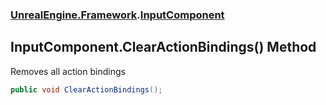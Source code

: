 ### [UnrealEngine.Framework](./UnrealEngine-Framework.md 'UnrealEngine.Framework').[InputComponent](./UnrealEngine-Framework-InputComponent.md 'UnrealEngine.Framework.InputComponent')
## InputComponent.ClearActionBindings() Method
Removes all action bindings  
```csharp
public void ClearActionBindings();
```
